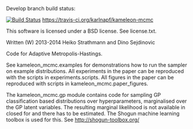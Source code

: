 Develop branch build status:

[![Build Status](https://travis-ci.org/karlnapf/kameleon-mcmc.png)](https://travis-ci.org/karlnapf/kameleon-mcmc)
https://travis-ci.org/karlnapf/kameleon-mcmc

This software is licensed under a BSD license. See license.txt.

Written (W) 2013-2014 Heiko Strathmann and Dino Sejdinovic

Code for Adaptive Metropolis-Hastings.

See kameleon_mcmc.examples for demonstrations how to run the sampler on example distributions.
All experiments in the paper can be reproduced with the scripts in experiments.scripts.
All figures in the paper can be reproduced with scripts in kameleon_mcmc.paper_figures.

The kameleon_mcmc.gp module contains code for sampling GP classification based distributions
over hyperparameters, marginalised over the GP latent variables. The resulting
marginal likelihood is not available in closed for and there has to be estimated.
The Shogun machine learning toolbox is used for this.
See http://shogun-toolbox.org/
